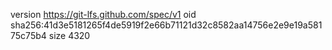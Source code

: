 version https://git-lfs.github.com/spec/v1
oid sha256:41d3e5181265f4de5919f2e66b71121d32c8582aa14756e2e9e19a58175c75b4
size 4320
